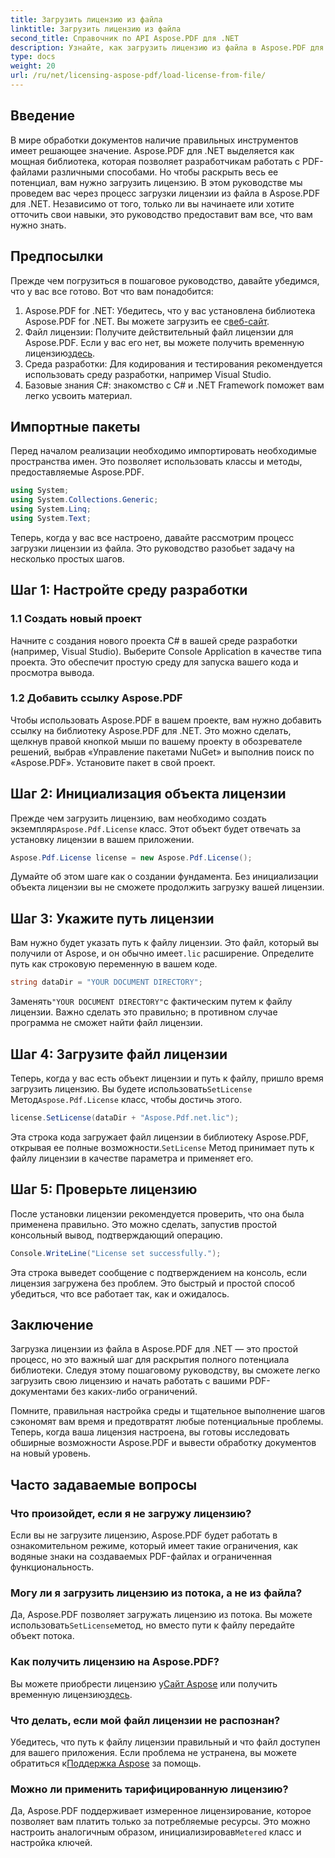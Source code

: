 ```yaml
---
title: Загрузить лицензию из файла
linktitle: Загрузить лицензию из файла
second_title: Справочник по API Aspose.PDF для .NET
description: Узнайте, как загрузить лицензию из файла в Aspose.PDF для .NET с помощью этого всеобъемлющего руководства. Обеспечьте полную функциональность, правильно настроив лицензию.
type: docs
weight: 20
url: /ru/net/licensing-aspose-pdf/load-license-from-file/
---
```

## Введение

В мире обработки документов наличие правильных инструментов имеет решающее значение. Aspose.PDF для .NET выделяется как мощная библиотека, которая позволяет разработчикам работать с PDF-файлами различными способами. Но чтобы раскрыть весь ее потенциал, вам нужно загрузить лицензию. В этом руководстве мы проведем вас через процесс загрузки лицензии из файла в Aspose.PDF для .NET. Независимо от того, только ли вы начинаете или хотите отточить свои навыки, это руководство предоставит вам все, что вам нужно знать.

## Предпосылки

Прежде чем погрузиться в пошаговое руководство, давайте убедимся, что у вас все готово. Вот что вам понадобится:

1.  Aspose.PDF for .NET: Убедитесь, что у вас установлена библиотека Aspose.PDF for .NET. Вы можете загрузить ее с[веб-сайт](https://releases.aspose.com/pdf/net/).
2.  Файл лицензии: Получите действительный файл лицензии для Aspose.PDF. Если у вас его нет, вы можете получить временную лицензию[здесь](https://purchase.aspose.com/temporary-license/).
3. Среда разработки: Для кодирования и тестирования рекомендуется использовать среду разработки, например Visual Studio.
4. Базовые знания C#: знакомство с C# и .NET Framework поможет вам легко усвоить материал.

## Импортные пакеты

Перед началом реализации необходимо импортировать необходимые пространства имен. Это позволяет использовать классы и методы, предоставляемые Aspose.PDF.

```csharp
using System;
using System.Collections.Generic;
using System.Linq;
using System.Text;
```

Теперь, когда у вас все настроено, давайте рассмотрим процесс загрузки лицензии из файла. Это руководство разобьет задачу на несколько простых шагов.

## Шаг 1: Настройте среду разработки

### 1.1 Создать новый проект
Начните с создания нового проекта C# в вашей среде разработки (например, Visual Studio). Выберите Console Application в качестве типа проекта. Это обеспечит простую среду для запуска вашего кода и просмотра вывода.

### 1.2 Добавить ссылку Aspose.PDF
Чтобы использовать Aspose.PDF в вашем проекте, вам нужно добавить ссылку на библиотеку Aspose.PDF для .NET. Это можно сделать, щелкнув правой кнопкой мыши по вашему проекту в обозревателе решений, выбрав «Управление пакетами NuGet» и выполнив поиск по «Aspose.PDF». Установите пакет в свой проект.

## Шаг 2: Инициализация объекта лицензии

 Прежде чем загрузить лицензию, вам необходимо создать экземпляр`Aspose.Pdf.License` класс. Этот объект будет отвечать за установку лицензии в вашем приложении.

```csharp
Aspose.Pdf.License license = new Aspose.Pdf.License();
```

Думайте об этом шаге как о создании фундамента. Без инициализации объекта лицензии вы не сможете продолжить загрузку вашей лицензии.

## Шаг 3: Укажите путь лицензии

 Вам нужно будет указать путь к файлу лицензии. Это файл, который вы получили от Aspose, и он обычно имеет`.lic` расширение. Определите путь как строковую переменную в вашем коде.

```csharp
string dataDir = "YOUR DOCUMENT DIRECTORY";
```

 Заменять`"YOUR DOCUMENT DIRECTORY"`с фактическим путем к файлу лицензии. Важно сделать это правильно; в противном случае программа не сможет найти файл лицензии.

## Шаг 4: Загрузите файл лицензии

 Теперь, когда у вас есть объект лицензии и путь к файлу, пришло время загрузить лицензию. Вы будете использовать`SetLicense` Метод`Aspose.Pdf.License` класс, чтобы достичь этого.

```csharp
license.SetLicense(dataDir + "Aspose.Pdf.net.lic");
```

 Эта строка кода загружает файл лицензии в библиотеку Aspose.PDF, открывая ее полные возможности.`SetLicense` Метод принимает путь к файлу лицензии в качестве параметра и применяет его.

## Шаг 5: Проверьте лицензию

После установки лицензии рекомендуется проверить, что она была применена правильно. Это можно сделать, запустив простой консольный вывод, подтверждающий операцию.

```csharp
Console.WriteLine("License set successfully.");
```

Эта строка выведет сообщение с подтверждением на консоль, если лицензия загружена без проблем. Это быстрый и простой способ убедиться, что все работает так, как и ожидалось.

## Заключение

Загрузка лицензии из файла в Aspose.PDF для .NET — это простой процесс, но это важный шаг для раскрытия полного потенциала библиотеки. Следуя этому пошаговому руководству, вы сможете легко загрузить свою лицензию и начать работать с вашими PDF-документами без каких-либо ограничений.

Помните, правильная настройка среды и тщательное выполнение шагов сэкономят вам время и предотвратят любые потенциальные проблемы. Теперь, когда ваша лицензия настроена, вы готовы исследовать обширные возможности Aspose.PDF и вывести обработку документов на новый уровень.

## Часто задаваемые вопросы

### Что произойдет, если я не загружу лицензию?  
Если вы не загрузите лицензию, Aspose.PDF будет работать в ознакомительном режиме, который имеет такие ограничения, как водяные знаки на создаваемых PDF-файлах и ограниченная функциональность.

### Могу ли я загрузить лицензию из потока, а не из файла?  
 Да, Aspose.PDF позволяет загружать лицензию из потока. Вы можете использовать`SetLicense`метод, но вместо пути к файлу передайте объект потока.

### Как получить лицензию на Aspose.PDF?  
 Вы можете приобрести лицензию у[Сайт Aspose](https://purchase.aspose.com/buy) или получить временную лицензию[здесь](https://purchase.aspose.com/temporary-license/).

### Что делать, если мой файл лицензии не распознан?  
 Убедитесь, что путь к файлу лицензии правильный и что файл доступен для вашего приложения. Если проблема не устранена, вы можете обратиться к[Поддержка Aspose](https://forum.aspose.com/c/pdf/10) за помощь.

### Можно ли применить тарифицированную лицензию?  
 Да, Aspose.PDF поддерживает измеренное лицензирование, которое позволяет вам платить только за потребляемые ресурсы. Это можно настроить аналогичным образом, инициализировав`Metered` класс и настройка ключей.
